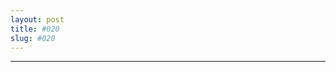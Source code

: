 ```yaml
---
layout: post
title: #020
slug: #020
---
```

---
<p class="description" style="text-align: justify;">
